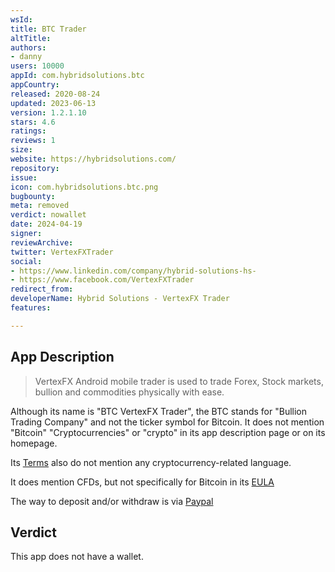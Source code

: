 ```yaml
---
wsId: 
title: BTC Trader
altTitle: 
authors:
- danny
users: 10000
appId: com.hybridsolutions.btc
appCountry: 
released: 2020-08-24
updated: 2023-06-13
version: 1.2.1.10
stars: 4.6
ratings: 
reviews: 1
size: 
website: https://hybridsolutions.com/
repository: 
issue: 
icon: com.hybridsolutions.btc.png
bugbounty: 
meta: removed
verdict: nowallet
date: 2024-04-19
signer: 
reviewArchive: 
twitter: VertexFXTrader
social:
- https://www.linkedin.com/company/hybrid-solutions-hs-
- https://www.facebook.com/VertexFXTrader
redirect_from: 
developerName: Hybrid Solutions - VertexFX Trader
features: 

---
```


## App Description

> VertexFX Android mobile trader is used to trade Forex, Stock markets, bullion and commodities physically with ease.

Although its name is "BTC VertexFX Trader", the BTC stands for "Bullion Trading Company" and not the ticker symbol for Bitcoin. It does not mention "Bitcoin" "Cryptocurrencies" or "crypto" in its app description page or on its homepage.

Its [Terms](https://hybridsolutions.com/Terms.pdf) also do not mention any cryptocurrency-related language.

It does mention CFDs, but not specifically for Bitcoin in its [EULA](https://hybridsolutions.com/EULA.pdf)

The way to deposit and/or withdraw is via [Paypal](https://support.hybridsolutions.com/Knowledgebase/Article/View/5755/612/mywallet)

## Verdict

This app does not have a wallet.

